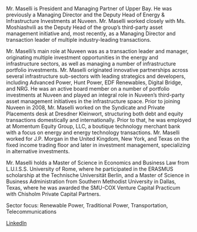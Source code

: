 Mr. Maselli is President and Managing Partner of Upper Bay. He was previously a Managing Director and the Deputy Head of Energy & Infrastructure Investments at Nuveen. Mr. Maselli worked closely with Ms. Moshiashvili as the Deputy Head of the group’s third-party asset management initiative and, most recently, as a Managing Director and transaction leader of multiple industry-leading transactions.

Mr. Maselli’s main role at Nuveen was as a transaction leader and manager, originating multiple investment opportunities in the energy and infrastructure sectors, as well as managing a number of infrastructure portfolio investments. Mr. Maselli originated innovative partnerships across several infrastructure sub-sectors with leading strategics and developers, including Advanced Power, Hunt Power, EDF Renewables, Digital Bridge, and NRG. He was an active board member on a number of portfolio investments at Nuveen and played an integral role in Nuveen’s third-party asset management initiatives in the infrastructure space. Prior to joining Nuveen in 2008, Mr. Maselli worked on the Syndicate and Private Placements desk at Dresdner Kleinwort, structuring both debt and equity transactions domestically and internationally. Prior to that, he was employed at Momentum Equity Group, LLC, a boutique technology merchant bank with a focus on energy and energy technology transactions. Mr. Maselli worked for J.P. Morgan in the United Kingdom, New York, and Texas on the fixed income trading floor and later in investment management, specializing in alternative investments.

Mr. Maselli holds a Master of Science in Economics and Business Law from L.U.I.S.S. University of Rome, where he participated in the ERASMUS scholarship at the Technische Universität Berlin, and a Master of Science in Business Administration from Southern Methodist University in Dallas, Texas, where he was awarded the SMU-COX Venture Capital Practicum with Chisholm Private Capital Partners.

Sector focus: Renewable Power, Traditional Power, Transportation, Telecommunications


[LinkedIn](https://www.linkedin.com/in/mariomaselli/)

